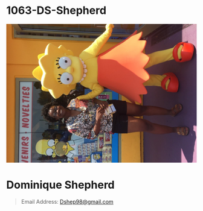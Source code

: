# 1063-DS-Shepherd

![](https://github.com/Dshep98/1063-DS-Shepherd/blob/master/giyhubpic.jpg)


# Dominique Shepherd
> Email Address: Dshep98@gmail.com
